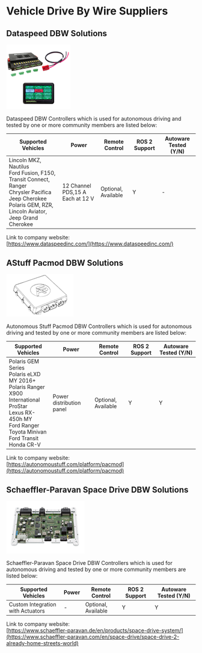 # Vehicle Drive By Wire Suppliers

## **Dataspeed DBW Solutions**

![images/dbw-dataspeed.png](images/dbw-dataspeed.png)  

Dataspeed DBW Controllers which is used for autonomous driving and tested by one or more community members are listed below:

| Supported Vehicles                                                                                                                                                  | Power                            | Remote Control      | ROS 2 Support | Autoware Tested (Y/N) |
| ------------------------------------------------------------------------------------------------------------------------------------------------------------------- | -------------------------------- | ------------------- | ------------- | --------------------- |
| Lincoln MKZ, Nautilus<br>Ford Fusion, F150, Transit Connect, Ranger<br>Chrysler Pacifica<br>Jeep Cherokee<br>Polaris GEM, RZR, Lincoln Aviator, Jeep Grand Cherokee | 12 Channel PDS,15 A Each at 12 V | Optional, Available | Y             | -                     |

Link to company website:  
[https://www.dataspeedinc.com/](https://www.dataspeedinc.com/)

## **AStuff Pacmod DBW Solutions**

![images/dbw-astuff.png](images/dbw-astuff.png)  

Autonomous Stuff Pacmod DBW Controllers which is used for autonomous driving and tested by one or more community members are listed below:

| Supported Vehicles                                                                                                                                                             | Power                    | Remote Control      | ROS 2 Support | Autoware Tested (Y/N) |
| ------------------------------------------------------------------------------------------------------------------------------------------------------------------------------ | ------------------------ | ------------------- | ------------- | --------------------- |
| Polaris GEM Series<br>Polaris eLXD MY 2016+<br>Polaris Ranger X900<br>International ProStar<br>Lexus RX-450h MY<br>Ford Ranger<br>Toyota Minivan<br>Ford Transit<br>Honda CR-V | Power distribution panel | Optional, Available | Y             | Y                     |

Link to company website:  
[https://autonomoustuff.com/platform/pacmod](https://autonomoustuff.com/platform/pacmod)

  <!-- cspell: ignore Paravan -->

## **Schaeffler-Paravan Space Drive DBW Solutions**

![images/dbw-astuff.png](images/dbw-schaffler.png)  

Schaeffler-Paravan Space Drive DBW Controllers which is used for autonomous driving and tested by one or more community members are listed below:

| Supported Vehicles                | Power | Remote Control      | ROS 2 Support | Autoware Tested (Y/N) |
| --------------------------------- | ----- | ------------------- | ------------- | --------------------- |
| Custom Integration with Actuators | -     | Optional, Available | Y             | Y                     |

Link to company website:  
[https://www.schaeffler-paravan.de/en/products/space-drive-system/](https://www.schaeffler-paravan.com/en/space-drive/space-drive-2-already-home-streets-world)
